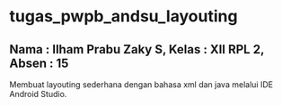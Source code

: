 # tugas_pwpb_andsu_layouting
Nama : Ilham Prabu Zaky S, Kelas : XII RPL 2, Absen : 15
-
Membuat layouting sederhana dengan bahasa xml dan java melalui IDE Android Studio.
